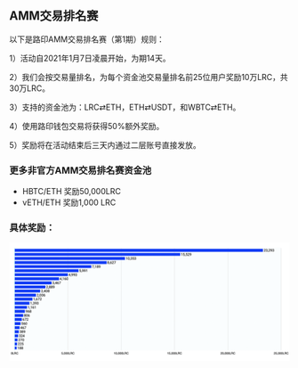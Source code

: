 ## AMM交易排名赛

以下是路印AMM交易排名赛（第1期）规则：

1）活动自2021年1月7日凌晨开始，为期14天。

2）我们会按交易量排名，为每个资金池交易量排名前25位用户奖励10万LRC，共30万LRC。

3）支持的资金池为：LRC⇄ETH，ETH⇄USDT，和WBTC⇄ETH。

4）使用路印钱包交易将获得50%额外奖励。

5）奖励将在活动结束后三天内通过二层账号直接发放。

### 更多非官方AMM交易排名赛资金池

- HBTC/ETH 奖励50,000LRC
- vETH/ETH 奖励1,000 LRC

### 具体奖励：

![](/markdown/images/program_2.png "")

